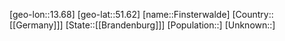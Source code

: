 ﻿---
location: [51.62,13.68]
type: City
tags:
- geo/City


SpocWebEntityId: 30171
isDeleted: false
confidential: public

---
[geo-lon::13.68]
[geo-lat::51.62]
[name::Finsterwalde]
[Country::[[Germany]]]
[State::[[Brandenburg]]]
[Population::]
[Unknown::]


